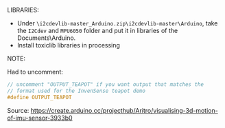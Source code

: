 LIBRARIES:
- Under `\i2cdevlib-master_Arduino.zip\i2cdevlib-master\Arduino`, take the `I2Cdev` and `MPU6050` folder and put it in libraries of the Documents\Arduino.
- Install toxiclib libraries in processing
    
NOTE:

Had to uncomment:

```cpp
// uncomment "OUTPUT_TEAPOT" if you want output that matches the
// format used for the InvenSense teapot demo
#define OUTPUT_TEAPOT
```

Source: https://create.arduino.cc/projecthub/Aritro/visualising-3d-motion-of-imu-sensor-3933b0